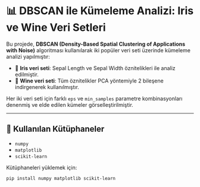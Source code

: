 # 📊 DBSCAN ile Kümeleme Analizi: Iris ve Wine Veri Setleri

Bu projede, **DBSCAN (Density-Based Spatial Clustering of Applications with Noise)** algoritması kullanılarak iki popüler veri seti üzerinde kümeleme analizi yapılmıştır:

- 🌸 **Iris veri seti**: Sepal Length ve Sepal Width öznitelikleri ile analiz edilmiştir.
- 🍷 **Wine veri seti**: Tüm öznitelikler PCA yöntemiyle 2 bileşene indirgenerek kullanılmıştır.

Her iki veri seti için farklı `eps` ve `min_samples` parametre kombinasyonları denenmiş ve elde edilen kümeler görselleştirilmiştir.

---

## 🧰 Kullanılan Kütüphaneler

- `numpy`
- `matplotlib`
- `scikit-learn`

Kütüphaneleri yüklemek için:
```bash
pip install numpy matplotlib scikit-learn
